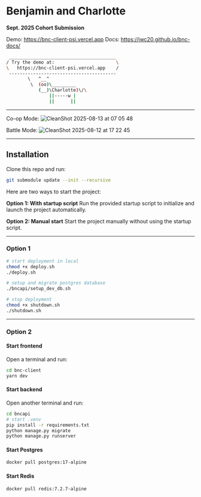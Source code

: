 # Benjamin and Charlotte

**Sept. 2025 Cohort Submission**

Demo: https://bnc-client-psi.vercel.app
Docs: https://jwc20.github.io/bnc-docs/

```bash
 ________________________________________
/ Try the demo at:                       \
\   https://bnc-client-psi.vercel.app    /
 ----------------------------------------
        \   ^__^
         \  (oo)\_________
            (__)\Charlotte)\/\
                ||-----w |
                ||      ||
```

---

Co-op Mode:
![CleanShot 2025-08-13 at 07 05 48](https://github.com/user-attachments/assets/32633b58-de4b-442a-baf5-1639d6b40160)

Battle Mode:
![CleanShot 2025-08-12 at 17 22 45](https://github.com/user-attachments/assets/dbcb2ac6-ce83-4a46-a8e5-f1f8a884bed2)

---

## Installation

Clone this repo and run:

```bash
git submodule update --init --recursive
```

Here are two ways to start the project:

**Option 1: With startup script**
Run the provided startup script to initialize and launch the project automatically.

**Option 2: Manual start**
Start the project manually without using the startup script.

---

### Option 1

```bash
# start deployment in local
chmod +x deploy.sh
./deploy.sh
```

```bash
# setup and migrate postgres database
./bncapi/setup_dev_db.sh
```

```bash
# stop deployment
chmod +x shutdown.sh
./shutdown.sh
```

---

### Option 2

#### Start frontend

Open a terminal and run:

```bash
cd bnc-client
yarn dev
```

#### Start backend

Open another terminal and run:

```bash
cd bncapi
# start .venv
pip install -r requirements.txt
python manage.py migrate
python manage.py runserver
```

#### Start Postgres

```bash
docker pull postgres:17-alpine
```

#### Start Redis

```bash
docker pull redis:7.2.7-alpine
```
